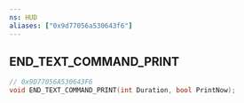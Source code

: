 ```yaml
---
ns: HUD
aliases: ["0x9d77056a530643f6"]
---
```

## END_TEXT_COMMAND_PRINT

```c
// 0x9D77056A530643F6
void END_TEXT_COMMAND_PRINT(int Duration, bool PrintNow);
```
